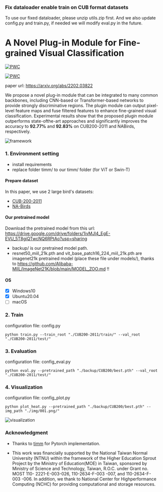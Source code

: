 ### Fix dataloader enable train on CUB format datasets

To use our fixed dataloader, please unzip utils.zip first. And we also update config.py and train.py, if needed we will modify eval.py in the future.

# A Novel Plug-in Module for Fine-grained Visual Classification

[![PWC](https://img.shields.io/endpoint.svg?url=https://paperswithcode.com/badge/a-novel-plug-in-module-for-fine-grained-1/fine-grained-image-classification-on-cub-200)](https://paperswithcode.com/sota/fine-grained-image-classification-on-cub-200?p=a-novel-plug-in-module-for-fine-grained-1)

[![PWC](https://img.shields.io/endpoint.svg?url=https://paperswithcode.com/badge/a-novel-plug-in-module-for-fine-grained-1/fine-grained-image-classification-on-nabirds)](https://paperswithcode.com/sota/fine-grained-image-classification-on-nabirds?p=a-novel-plug-in-module-for-fine-grained-1)

paper url: https://arxiv.org/abs/2202.03822 

We propose a novel plug-in module that can be integrated to many common
backbones, including CNN-based or Transformer-based networks to provide strongly discriminative regions. The plugin module can output pixel-level feature maps and fuse filtered features to enhance fine-grained visual classification. Experimental results show that the proposed plugin module outperforms state-ofthe-art approaches and significantly improves the accuracy to **92.77%** and **92.83%** on CUB200-2011 and NABirds, respectively.

![framework](./imgs/0001.png)

### 1. Environment setting 
* install requirements
* replace folder timm/ to our timm/ folder (for ViT or Swin-T)


#### Prepare dataset
In this paper, we use 2 large bird's datasets:
* [CUB-200-2011](http://www.vision.caltech.edu/visipedia/CUB-200-2011.html)
* [NA-Birds](https://dl.allaboutbirds.org/nabirds)

#### Our pretrained model

Download the pretrained model from this url: https://drive.google.com/drive/folders/1ivMJl4_EgE-EVU_5T8giQTwcNQ6RPtAo?usp=sharing      

* backup/ is our pretrained model path.
* resnet50_miil_21k.pth and vit_base_patch16_224_miil_21k.pth are imagenet21k pretrained model (place these file under models/), thanks to https://github.com/Alibaba-MIIL/ImageNet21K/blob/main/MODEL_ZOO.md !!


#### OS
- [x] Windows10
- [x] Ubuntu20.04
- [ ] macOS

### 2. Train
configuration file:  config.py  
```
python train.py --train_root "./CUB200-2011/train/" --val_root "./CUB200-2011/test/"
```

### 3. Evaluation
configuration file:  config_eval.py  
```
python eval.py --pretrained_path "./backup/CUB200/best.pth" --val_root "./CUB200-2011/test/"
```

### 4. Visualization
configuration file:  config_plot.py  
```
python plot_heat.py --pretrained_path "./backup/CUB200/best.pth" --img_path "./img/001.png/"
```
![visualization](./imgs/test1_heat.jpg)


### Acknowledgment

* Thanks to [timm](https://github.com/rwightman/pytorch-image-models) for Pytorch implementation.

* This work was financially supported by the National Taiwan Normal University (NTNU) within the framework of the Higher Education Sprout Project by the Ministry of Education(MOE) in Taiwan, sponsored by Ministry of Science and Technology, Taiwan, R.O.C. under Grant no. MOST 110-
2221-E-003-026, 110-2634-F-003 -007, and 110-2634-F-003 -006. In addition, we thank to National Center for Highperformance Computing (NCHC) for providing computational and storage resources.

